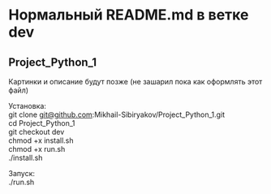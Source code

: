 # Нормальный README.md в ветке dev

## Project_Python_1
Картинки и описание будут позже (не зашарил пока как оформлять этот файл)

Установка:  
git clone git@github.com:Mikhail-Sibiryakov/Project_Python_1.git  
cd Project_Python_1  
git checkout dev  
chmod +x install.sh  
chmod +x run.sh  
./install.sh  

Запуск:  
./run.sh
